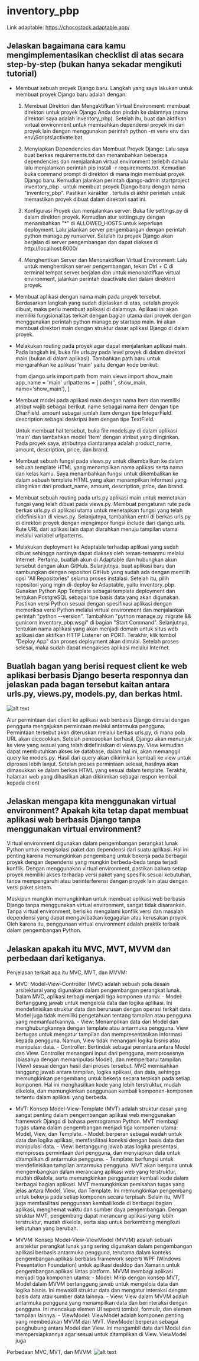 # inventory_pbp

Link adaptable: https://chocostock.adaptable.app/


## Jelaskan bagaimana cara kamu mengimplementasikan checklist di atas secara step-by-step (bukan hanya sekadar mengikuti tutorial)

- Membuat sebuah proyek Django baru.
    Langkah yang saya lakukan untuk membuat proyek Django baru adalah dengan: 
    1. Membuat Direktori dan Mengaktifkan Virtual Environment: membuat direktori untuk proyek Django Anda dan pindah ke dalamnya (nama direktori saya adalah inventory_pbp). Setelah itu, buat dan aktifkan virtual environment untuk memisahkan dependensi proyek ini dari proyek lain dengan menggunakan perintah python -m venv env dan env\Scripts\activate.bat

    2. Menyiapkan Dependencies dan Membuat Proyek Django: Lalu saya buat berkas requirements.txt dan menambahkan beberapa dependencies dan menjalankan virtual environment terlebih dahulu lalu menjalankan perintah pip install -r requirements.txt. Kemudian buka command prompt di direktori di mana ingin membuat proyek Django baru. Kemudian jalankan perintah django-admin startproject inventory_pbp . untuk membuat proyek Django baru dengan nama "inventory_pbp". Pastikan karakter . tertulis di akhir perintah untuk memastikan proyek dibuat dalam direktori saat ini.

    3. Konfigurasi Proyek dan menjalankan server: Buka file settings.py di dalam direktori proyek. Kemudian atur settings.py dengan menambahkan "*" di ALLOWED_HOSTS untuk keperluan deployment. Lalu jalankan server pengembangan dengan perintah python manage.py runserver. Setelah itu proyek Django akan berjalan di server pengembangan dan dapat diakses di http://localhost:8000/

    4. Menghentikan Server dan Menonaktifkan Virtual Environment: Lalu untuk menghentikan server pengembangan, tekan Ctrl + C di terminal tempat server berjalan dan untuk menonaktifkan virtual environment, jalankan perintah deactivate dari dalam direktori proyek.


- Membuat aplikasi dengan nama main pada proyek tersebut.
    Berdasarkan langkah yang sudah dijelaskan di atas, setelah proyek dibuat, maka perlu membuat aplikasi di dalamnya. Aplikasi ini akan memiliki fungsionalitas terkait dengan bagian utama dari proyek dengan menggunakan perintah python manage.py startapp main. Ini akan membuat direktori main dengan struktur dasar aplikasi Django di dalam proyek.

- Melakukan routing pada proyek agar dapat menjalankan aplikasi main.
    Pada langkah ini, buka file urls.py pada level proyek di dalam direktori main (bukan di dalam aplikasi). Tambahkan path baru untuk mengarahkan ke aplikasi 'main' yaitu dengan kode berikut:

    from django.urls import path
    from main.views import show_main
    app_name = 'main'
    urlpatterns = [
        path('', show_main, name='show_main'),
    ]


- Membuat model pada aplikasi main dengan nama Item dan memiliki atribut wajib sebagai berikut.
    name sebagai nama item dengan tipe CharField.
    amount sebagai jumlah item dengan tipe IntegerField.
    description sebagai deskripsi item dengan tipe TextField.

    Untuk membuat hal tersebut, buka file models.py di dalam aplikasi 'main' dan tambahkan model 'Item' dengan atribut yang diinginkan. Pada proyek saya, atributnya diantaranya adalah product_name, amount, description, price, dan brand.


- Membuat sebuah fungsi pada views.py untuk dikembalikan ke dalam sebuah template HTML yang menampilkan nama aplikasi serta nama dan kelas kamu.
    Saya menambahkan fungsi untuk dikembalikan ke dalam sebuah template HTML yang akan menampilkan informasi yang diinginkan dari product_name, amount, description, price, dan brand.

- Membuat sebuah routing pada urls.py aplikasi main untuk memetakan fungsi yang telah dibuat pada views.py.
    Membuat pengaturan rute pada berkas urls.py di aplikasi utama untuk menetapkan fungsi yang telah didefinisikan di views.py. Selanjutnya, tambahkan entri di berkas urls.py di direktori proyek dengan mengimpor fungsi include dari django.urls. Rute URL dari aplikasi lain dapat diarahkan menuju tampilan utama melalui variabel urlpatterns.

- Melakukan deployment ke Adaptable terhadap aplikasi yang sudah dibuat sehingga nantinya dapat diakses oleh teman-temanmu melalui Internet.
    Pertama, buatlah akun di Adaptable dan hubungkan akun tersebut dengan akun GitHub. Selanjutnya, buat aplikasi baru dan sambungkan dengan repositori GitHub yang sudah ada dengan memilih opsi "All Repositories" selama proses instalasi. Setelah itu, pilih repositori yang ingin di-deploy ke Adaptable, yaitu inventory_pbp. Gunakan Python App Template sebagai template deployment dan tentukan PostgreSQL sebagai tipe basis data yang akan digunakan. Pastikan versi Python sesuai dengan spesifikasi aplikasi dengan memeriksa versi Python melalui virtual environment dan menjalankan perintah "python --version". Tambahkan "python manage.py migrate && gunicorn inventory_pbp.wsgi" di bagian "Start Command". Selanjutnya, tentukan nama aplikasi yang akan menjadi domain untuk situs web aplikasi dan aktifkan HTTP Listener on PORT. Terakhir, klik tombol "Deploy App" dan proses deployment akan dimulai. Setelah proses selesai, maka sudah dapat mengakses aplikasi melalui Internet.
    

## Buatlah bagan yang berisi request client ke web aplikasi berbasis Django beserta responnya dan jelaskan pada bagan tersebut kaitan antara urls.py, views.py, models.py, dan berkas html.
![alt text](bagan.jpg)

Alur permintaan dari client ke aplikasi web berbasis Django dimulai dengan pengguna mengajukan permintaan melalui antarmuka pengguna. Permintaan tersebut akan diteruskan melalui berkas urls.py, di mana pola URL akan dicocokkan. Setelah pencocokan berhasil, Django akan menunjuk ke view yang sesuai yang telah didefinisikan di views.py. View kemudian dapat membutuhkan akses ke database, dalam hal ini, akan memanggil query ke models.py. Hasil dari query akan dikirimkan kembali ke view untuk diproses lebih lanjut. Setelah proses permintaan selesai, hasilnya akan dimasukkan ke dalam berkas HTML yang sesuai dalam template. Terakhir, halaman web yang dihasilkan akan dikirimkan sebagai respon kembali kepada client




## Jelaskan mengapa kita menggunakan virtual environment? Apakah kita tetap dapat membuat aplikasi web berbasis Django tanpa menggunakan virtual environment?

Virtual environment digunakan dalam pengembangan perangkat lunak Python untuk mengisolasi paket dan dependensi dari suatu aplikasi. Hal ini penting karena memungkinkan pengembang untuk bekerja pada berbagai proyek dengan dependensi yang mungkin berbeda-beda tanpa terjadi konflik. Dengan menggunakan virtual environment, pastikan bahwa setiap proyek memiliki akses terhadap versi paket yang spesifik sesuai kebutuhan, tanpa mempengaruhi atau berinterferensi dengan proyek lain atau dengan versi paket sistem.

Meskipun mungkin memungkinkan untuk membuat aplikasi web berbasis Django tanpa menggunakan virtual environment, sangat tidak disarankan. Tanpa virtual environment, berisiko mengalami konflik versi dan masalah dependensi yang dapat mengakibatkan kegagalan atau kerusakan proyek. Oleh karena itu, penggunaan virtual environment adalah praktik terbaik dalam pengembangan Python.




## Jelaskan apakah itu MVC, MVT, MVVM dan perbedaan dari ketiganya.
Penjelasan terkait apa itu MVC, MVT, dan MVVM:
- MVC:
    Model-View-Controller (MVC) adalah sebuah pola desain arsitektural yang digunakan dalam pengembangan perangkat lunak. Dalam MVC, aplikasi terbagi menjadi tiga komponen utama:
        - Model: Bertanggung jawab untuk mengelola data dan logika aplikasi. Ini mendefinisikan struktur data dan berurusan dengan operasi terkait data. Model juga tidak memiliki pengetahuan tentang tampilan atau pengguna yang memanfaatkannya.
        - View: Menampilkan data dari Model dan menghubungkannya dengan template atau antarmuka pengguna. View bertugas untuk mengatur tampilan dan mempresentasikan informasi kepada pengguna. Namun, View tidak menangani logika bisnis atau manipulasi data.
        - Controller: Bertindak sebagai perantara antara Model dan View. Controller menangani input dari pengguna, memprosesnya (biasanya dengan memanipulasi Model), dan memperbarui tampilan (View) sesuai dengan hasil dari proses tersebut.
    MVC memisahkan tanggung jawab antara tampilan, logika aplikasi, dan data, sehingga memungkinkan pengembang untuk bekerja secara terpisah pada setiap komponen. Hal ini menghasilkan kode yang lebih terstruktur, mudah dikelola, dan memungkinkan penggunaan kembali komponen-komponen tertentu dalam aplikasi yang berbeda.

- MVT:
    Konsep Model-View-Template (MVT) adalah struktur dasar yang sangat penting dalam pengembangan aplikasi web menggunakan framework Django di bahasa pemrograman Python. MVT membagi tugas utama dalam pengembangan menjadi tiga komponen utama: Model, View, dan Template. 
        - Model: berperan sebagai wadah untuk data dan logika aplikasi, memfasilitasi koneksi dengan basis data dan manipulasi data. 
        - View: bertanggung jawab atas logika presentasi, memproses permintaan dari pengguna, dan menyiapkan data untuk ditampilkan di antarmuka pengguna. 
        - Template: berfungsi untuk mendefinisikan tampilan antarmuka pengguna. 
    MVT akan berguna untuk mengembangkan dalam merancang aplikasi web yang terstruktur, mudah dikelola, serta memungkinkan penggunaan kembali kode dalam berbagai bagian aplikasi. MVT memungkinkan pemisahan tugas yang jelas antara Model, View, dan Template. Ini memungkinkan pengembang untuk bekerja pada setiap komponen secara terpisah. Selain itu, MVT juga memfasilitasi penggunaan kembali kode di berbagai bagian aplikasi, menghemat waktu dan sumber daya pengembangan. Dengan struktur MVT, pengembang dapat merancang aplikasi yang lebih terstruktur, mudah dikelola, serta siap untuk berkembang mengikuti kebutuhan yang berubah.

- MVVM:
    Konsep Model-View-ViewModel (MVVM) adalah sebuah arsitektur perangkat lunak yang sering digunakan dalam pengembangan aplikasi berbasis antarmuka pengguna, terutama dalam konteks pengembangan aplikasi berbasis framework seperti WPF (Windows Presentation Foundation) untuk aplikasi desktop dan Xamarin untuk pengembangan aplikasi lintas platform. MVVM membagi aplikasi menjadi tiga komponen utama:
        - Model: Mirip dengan konsep MVT, Model dalam MVVM bertanggung jawab untuk mengelola data dan logika bisnis. Ini mewakili struktur data dan mengatur interaksi dengan basis data atau sumber data lainnya.
        - View: View dalam MVVM adalah antarmuka pengguna yang menampilkan data dan berinteraksi dengan pengguna. Ini mencakup elemen UI seperti tombol, formulir, dan elemen tampilan lainnya.
        - ViewModel: ViewModel adalah komponen penting yang membedakan MVVM dari MVT. ViewModel berperan sebagai penghubung antara Model dan View. Ini mengambil data dari Model dan mempersiapkannya agar sesuai untuk ditampilkan di View. ViewModel juga

Perbedaan MVC, MVT, dan MVVM:
![alt text](tabel_perbedaan.png)


    



        
